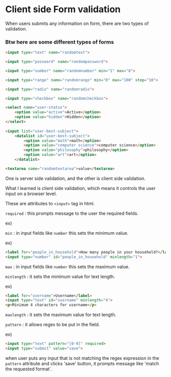 # Client side Form validation

When users submits any information on form, there are two types of validation.

### Btw here are some different types of forms

```html
<input type="text" name="randomtext">

<input type="password" name="randompassword">

<input type="number" name="randomnumber" min="1" max="8">

<input type="range" name="randomrange" min="0" max="100" step="10">

<input type="radio" name="randomradio">

<input type="checkbox" name="randomcheckbox">

<select name="user-status">
    <option value="active">Active</option>
    <option value="hidden">Hidden</option>
</select>
    
<input list="user-best-subject">
    <datalist id="user-best-subject">
        <option value="math">math</option>
        <option value="computer science">computer science</option>
        <option value="philosophy">philosophy</option>
        <option value="art">art</option>
    </datalist>

<textarea name="randomtextarea">value</textarea>
```

One is server side validation, and the other is client side validation.

What I learned is client side validation, which means it controls the user input on a browser level.

These are attributes to `<input>` tag in html.

`required` : this prompts message to the user the required fields.

ex)

`min` : in input fields like `number` this sets the minimum value.

ex)

```html
<label for="people_in_household">How many people in your household?</label>
<input type="number" id="people_in_household" minlength="1">
```

`max` : in input fields like `number` this sets the maximum value.

`minlength` : it sets the minimum value for text length.

ex)

```html
<label for="username">Username</label>
<input type="text" id="username" minlength="4">
<p>Minimum 4 characters for username</p>
```

`maxlength` : it sets the maximum value for text length.

`pattern` : it allows regex to be put in the field.

ex)

```html
<input type="text" pattern="[0-9]" required>
<input type="submit" value="save">
```

when user puts any input that is not matching the regex expression in the `pattern` attribute and clicks 'save' button, it prompts message like 'match the requested format`.